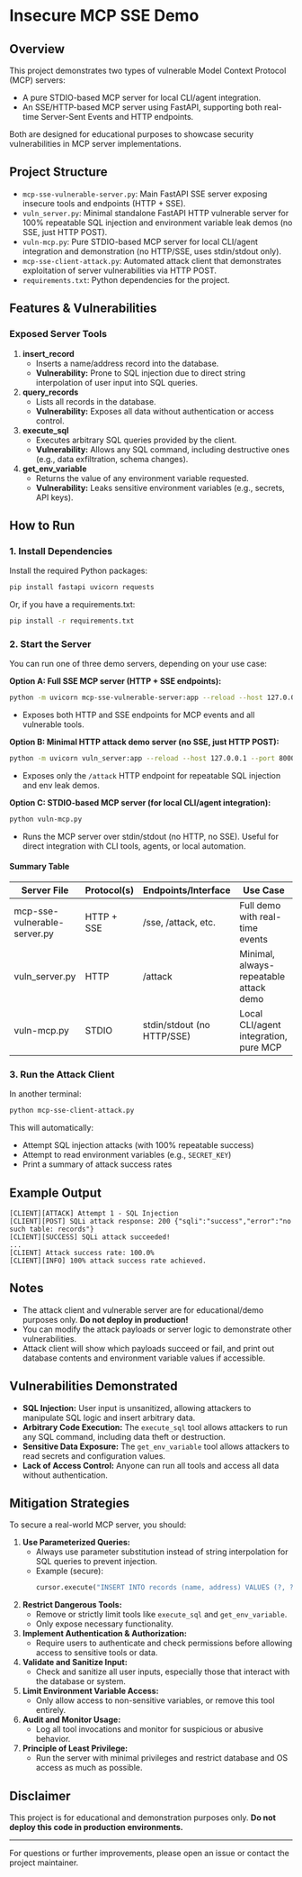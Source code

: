# Insecure MCP SSE Demo

## Overview
This project demonstrates two types of vulnerable Model Context Protocol (MCP) servers:
- A pure STDIO-based MCP server for local CLI/agent integration.
- An SSE/HTTP-based MCP server using FastAPI, supporting both real-time Server-Sent Events and HTTP endpoints.

Both are designed for educational purposes to showcase security vulnerabilities in MCP server implementations.

## Project Structure
- `mcp-sse-vulnerable-server.py`: Main FastAPI SSE server exposing insecure tools and endpoints (HTTP + SSE).
- `vuln_server.py`: Minimal standalone FastAPI HTTP vulnerable server for 100% repeatable SQL injection and environment variable leak demos (no SSE, just HTTP POST).
- `vuln-mcp.py`: Pure STDIO-based MCP server for local CLI/agent integration and demonstration (no HTTP/SSE, uses stdin/stdout only).
- `mcp-sse-client-attack.py`: Automated attack client that demonstrates exploitation of server vulnerabilities via HTTP POST.
- `requirements.txt`: Python dependencies for the project.

## Features & Vulnerabilities
### Exposed Server Tools
1. **insert_record**
   - Inserts a name/address record into the database.
   - **Vulnerability:** Prone to SQL injection due to direct string interpolation of user input into SQL queries.
2. **query_records**
   - Lists all records in the database.
   - **Vulnerability:** Exposes all data without authentication or access control.
3. **execute_sql**
   - Executes arbitrary SQL queries provided by the client.
   - **Vulnerability:** Allows any SQL command, including destructive ones (e.g., data exfiltration, schema changes).
4. **get_env_variable**
   - Returns the value of any environment variable requested.
   - **Vulnerability:** Leaks sensitive environment variables (e.g., secrets, API keys).

## How to Run
### 1. Install Dependencies
Install the required Python packages:
```bash
pip install fastapi uvicorn requests
```
Or, if you have a requirements.txt:
```bash
pip install -r requirements.txt
```

### 2. Start the Server
You can run one of three demo servers, depending on your use case:

**Option A: Full SSE MCP server (HTTP + SSE endpoints):**
```bash
python -m uvicorn mcp-sse-vulnerable-server:app --reload --host 127.0.0.1 --port 8000
```
- Exposes both HTTP and SSE endpoints for MCP events and all vulnerable tools.

**Option B: Minimal HTTP attack demo server (no SSE, just HTTP POST):**
```bash
python -m uvicorn vuln_server:app --reload --host 127.0.0.1 --port 8000
```
- Exposes only the `/attack` HTTP endpoint for repeatable SQL injection and env leak demos.

**Option C: STDIO-based MCP server (for local CLI/agent integration):**
```bash
python vuln-mcp.py
```
- Runs the MCP server over stdin/stdout (no HTTP, no SSE). Useful for direct integration with CLI tools, agents, or local automation.

#### Summary Table
| Server File                  | Protocol(s)    | Endpoints/Interface          | Use Case                                 |
|------------------------------|----------------|------------------------------|------------------------------------------|
| mcp-sse-vulnerable-server.py | HTTP + SSE     | /sse, /attack, etc.          | Full demo with real-time events          |
| vuln_server.py               | HTTP           | /attack                      | Minimal, always-repeatable attack demo   |
| vuln-mcp.py                  | STDIO          | stdin/stdout (no HTTP/SSE)   | Local CLI/agent integration, pure MCP    |

### 3. Run the Attack Client
In another terminal:
```bash
python mcp-sse-client-attack.py
```
This will automatically:
- Attempt SQL injection attacks (with 100% repeatable success)
- Attempt to read environment variables (e.g., `SECRET_KEY`)
- Print a summary of attack success rates

## Example Output

```
[CLIENT][ATTACK] Attempt 1 - SQL Injection
[CLIENT][POST] SQLi attack response: 200 {"sqli":"success","error":"no such table: records"}
[CLIENT][SUCCESS] SQLi attack succeeded!
...
[CLIENT] Attack success rate: 100.0%
[CLIENT][INFO] 100% attack success rate achieved.
```

## Notes
- The attack client and vulnerable server are for educational/demo purposes only. **Do not deploy in production!**
- You can modify the attack payloads or server logic to demonstrate other vulnerabilities.
- Attack client will show which payloads succeed or fail, and print out database contents and environment variable values if accessible.

## Vulnerabilities Demonstrated
- **SQL Injection:** User input is unsanitized, allowing attackers to manipulate SQL logic and insert arbitrary data.
- **Arbitrary Code Execution:** The `execute_sql` tool allows attackers to run any SQL command, including data theft or destruction.
- **Sensitive Data Exposure:** The `get_env_variable` tool allows attackers to read secrets and configuration values.
- **Lack of Access Control:** Anyone can run all tools and access all data without authentication.

## Mitigation Strategies
To secure a real-world MCP server, you should:

1. **Use Parameterized Queries:**
   - Always use parameter substitution instead of string interpolation for SQL queries to prevent injection.
   - Example (secure):
     ```python
     cursor.execute("INSERT INTO records (name, address) VALUES (?, ?)", (name, address))
     ```
2. **Restrict Dangerous Tools:**
   - Remove or strictly limit tools like `execute_sql` and `get_env_variable`.
   - Only expose necessary functionality.
3. **Implement Authentication & Authorization:**
   - Require users to authenticate and check permissions before allowing access to sensitive tools or data.
4. **Validate and Sanitize Input:**
   - Check and sanitize all user inputs, especially those that interact with the database or system.
5. **Limit Environment Variable Access:**
   - Only allow access to non-sensitive variables, or remove this tool entirely.
6. **Audit and Monitor Usage:**
   - Log all tool invocations and monitor for suspicious or abusive behavior.
7. **Principle of Least Privilege:**
   - Run the server with minimal privileges and restrict database and OS access as much as possible.

## Disclaimer
This project is for educational and demonstration purposes only. **Do not deploy this code in production environments.**

---

For questions or further improvements, please open an issue or contact the project maintainer.
